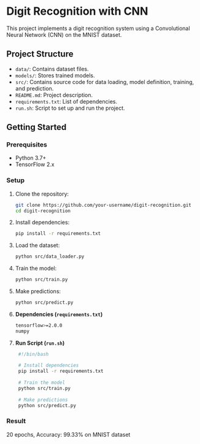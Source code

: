 # Digit Recognition with CNN

This project implements a digit recognition system using a Convolutional Neural Network (CNN) on the MNIST dataset.

## Project Structure

- `data/`: Contains dataset files.
- `models/`: Stores trained models.
- `src/`: Contains source code for data loading, model definition, training, and prediction.
- `README.md`: Project description.
- `requirements.txt`: List of dependencies.
- `run.sh`: Script to set up and run the project.

## Getting Started

### Prerequisites

- Python 3.7+
- TensorFlow 2.x

### Setup

1. Clone the repository:

   ```sh
   git clone https://github.com/your-username/digit-recognition.git
   cd digit-recognition

2. Install dependencies:

   ```sh
   pip install -r requirements.txt

3. Load the dataset:

   ```sh
   python src/data_loader.py
   
4. Train the model:

   ```sh
   python src/train.py

5. Make predictions:

   ```sh
   python src/predict.py

6. **Dependencies (`requirements.txt`)**

   ```sh
   tensorflow>=2.0.0
   numpy

7. **Run Script (`run.sh`)**

   ```sh
    #!/bin/bash
    
    # Install dependencies
    pip install -r requirements.txt
    
    # Train the model
    python src/train.py
    
    # Make predictions
    python src/predict.py

### Result

20 epochs, Accuracy: 99.33% on MNIST dataset
